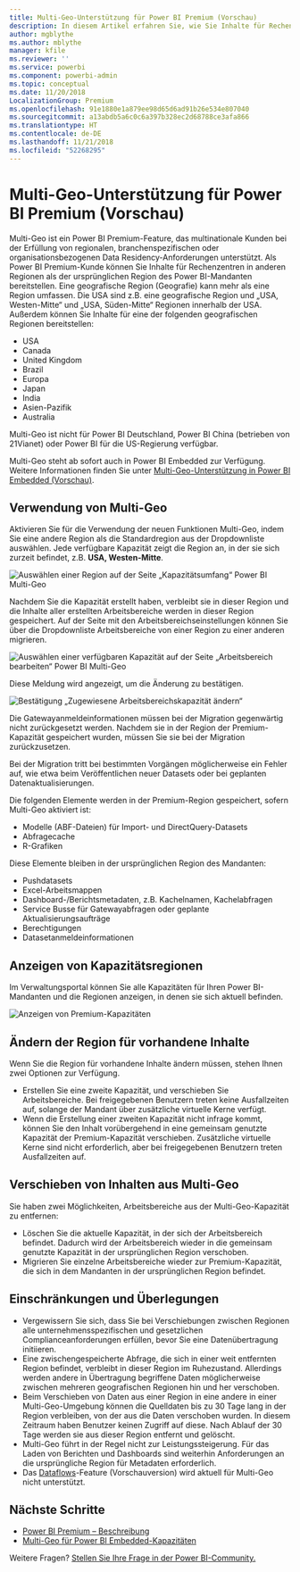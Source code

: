 ```yaml
---
title: Multi-Geo-Unterstützung für Power BI Premium (Vorschau)
description: In diesem Artikel erfahren Sie, wie Sie Inhalte für Rechenzentren in anderen Regionen als der ursprünglichen Region des Power BI-Mandanten bereitstellen können.
author: mgblythe
ms.author: mblythe
manager: kfile
ms.reviewer: ''
ms.service: powerbi
ms.component: powerbi-admin
ms.topic: conceptual
ms.date: 11/20/2018
LocalizationGroup: Premium
ms.openlocfilehash: 91e1880e1a879ee98d65d6ad91b26e534e807040
ms.sourcegitcommit: a13abdb5a6c0c6a397b328ec2d68788ce3afa866
ms.translationtype: HT
ms.contentlocale: de-DE
ms.lasthandoff: 11/21/2018
ms.locfileid: "52268295"
---
```

# <a name="multi-geo-support-for-power-bi-premium-preview"></a>Multi-Geo-Unterstützung für Power BI Premium (Vorschau)

Multi-Geo ist ein Power BI Premium-Feature, das multinationale Kunden bei der Erfüllung von regionalen, branchenspezifischen oder organisationsbezogenen Data Residency-Anforderungen unterstützt. Als Power BI Premium-Kunde können Sie Inhalte für Rechenzentren in anderen Regionen als der ursprünglichen Region des Power BI-Mandanten bereitstellen. Eine geografische Region (Geografie) kann mehr als eine Region umfassen. Die USA sind z.B. eine geografische Region und „USA, Westen-Mitte“ und „USA, Süden-Mitte“ Regionen innerhalb der USA. Außerdem können Sie Inhalte für eine der folgenden geografischen Regionen bereitstellen:

- USA
- Canada
- United Kingdom
- Brazil
- Europa
- Japan
- India
- Asien-Pazifik
- Australia

Multi-Geo ist nicht für Power BI Deutschland, Power BI China (betrieben von 21Vianet) oder Power BI für die US-Regierung verfügbar.

Multi-Geo steht ab sofort auch in Power BI Embedded zur Verfügung. Weitere Informationen finden Sie unter [Multi-Geo-Unterstützung in Power BI Embedded (Vorschau)](developer/embedded-multi-geo.md).

## <a name="using-multi-geo"></a>Verwendung von Multi-Geo

Aktivieren Sie für die Verwendung der neuen Funktionen Multi-Geo, indem Sie eine andere Region als die Standardregion aus der Dropdownliste auswählen.  Jede verfügbare Kapazität zeigt die Region an, in der sie sich zurzeit befindet, z.B. **USA, Westen-Mitte**.

![Auswählen einer Region auf der Seite „Kapazitätsumfang“ Power BI Multi-Geo](media/service-admin-premium-multi-geo/power-bi-multi-geo-capacity-size.png)

Nachdem Sie die Kapazität erstellt haben, verbleibt sie in dieser Region und die Inhalte aller erstellten Arbeitsbereiche werden in dieser Region gespeichert. Auf der Seite mit den Arbeitsbereichseinstellungen können Sie über die Dropdownliste Arbeitsbereiche von einer Region zu einer anderen migrieren.

![Auswählen einer verfügbaren Kapazität auf der Seite „Arbeitsbereich bearbeiten“ Power BI Multi-Geo](media/service-admin-premium-multi-geo/power-bi-multi-geo-edit-workspace.png)

Diese Meldung wird angezeigt, um die Änderung zu bestätigen.

![Bestätigung „Zugewiesene Arbeitsbereichskapazität ändern“](media/service-admin-premium-multi-geo/power-bi-multi-geo-change-assigned-workspace-capacity.png)

Die Gatewayanmeldeinformationen müssen bei der Migration gegenwärtig nicht zurückgesetzt werden.  Nachdem sie in der Region der Premium-Kapazität gespeichert wurden, müssen Sie sie bei der Migration zurückzusetzen.

Bei der Migration tritt bei bestimmten Vorgängen möglicherweise ein Fehler auf, wie etwa beim Veröffentlichen neuer Datasets oder bei geplanten Datenaktualisierungen.  

Die folgenden Elemente werden in der Premium-Region gespeichert, sofern Multi-Geo aktiviert ist:

- Modelle (ABF-Dateien) für Import- und DirectQuery-Datasets
- Abfragecache
- R-Grafiken

Diese Elemente bleiben in der ursprünglichen Region des Mandanten:

- Pushdatasets
- Excel-Arbeitsmappen
- Dashboard-/Berichtsmetadaten, z.B. Kachelnamen, Kachelabfragen
- Service Busse für Gatewayabfragen oder geplante Aktualisierungsaufträge
- Berechtigungen
- Datasetanmeldeinformationen

## <a name="view-capacity-regions"></a>Anzeigen von Kapazitätsregionen

Im Verwaltungsportal können Sie alle Kapazitäten für Ihren Power BI-Mandanten und die Regionen anzeigen, in denen sie sich aktuell befinden.

![Anzeigen von Premium-Kapazitäten](media/service-admin-premium-multi-geo/power-bi-multi-geo-premium-capacities.png) 

## <a name="change-the-region-for-existing-content"></a>Ändern der Region für vorhandene Inhalte

Wenn Sie die Region für vorhandene Inhalte ändern müssen, stehen Ihnen zwei Optionen zur Verfügung.

- Erstellen Sie eine zweite Kapazität, und verschieben Sie Arbeitsbereiche. Bei freigegebenen Benutzern treten keine Ausfallzeiten auf, solange der Mandant über zusätzliche virtuelle Kerne verfügt.
- Wenn die Erstellung einer zweiten Kapazität nicht infrage kommt, können Sie den Inhalt vorübergehend in eine gemeinsam genutzte Kapazität der Premium-Kapazität verschieben. Zusätzliche virtuelle Kerne sind nicht erforderlich, aber bei freigegebenen Benutzern treten Ausfallzeiten auf.

## <a name="move-content-out-of-multi-geo"></a>Verschieben von Inhalten aus Multi-Geo  

Sie haben zwei Möglichkeiten, Arbeitsbereiche aus der Multi-Geo-Kapazität zu entfernen:

- Löschen Sie die aktuelle Kapazität, in der sich der Arbeitsbereich befindet.  Dadurch wird der Arbeitsbereich wieder in die gemeinsam genutzte Kapazität in der ursprünglichen Region verschoben.
- Migrieren Sie einzelne Arbeitsbereiche wieder zur Premium-Kapazität, die sich in dem Mandanten in der ursprünglichen Region befindet.

## <a name="limitations-and-considerations"></a>Einschränkungen und Überlegungen

- Vergewissern Sie sich, dass Sie bei Verschiebungen zwischen Regionen alle unternehmensspezifischen und gesetzlichen Complianceanforderungen erfüllen, bevor Sie eine Datenübertragung initiieren.
- Eine zwischengespeicherte Abfrage, die sich in einer weit entfernten Region befindet, verbleibt in dieser Region im Ruhezustand. Allerdings werden andere in Übertragung begriffene Daten möglicherweise zwischen mehreren geografischen Regionen hin und her verschoben.
- Beim Verschieben von Daten aus einer Region in eine andere in einer Multi-Geo-Umgebung können die Quelldaten bis zu 30 Tage lang in der Region verbleiben, von der aus die Daten verschoben wurden. In diesem Zeitraum haben Benutzer keinen Zugriff auf diese. Nach Ablauf der 30 Tage werden sie aus dieser Region entfernt und gelöscht.
- Multi-Geo führt in der Regel nicht zur Leistungssteigerung. Für das Laden von Berichten und Dashboards sind weiterhin Anforderungen an die ursprüngliche Region für Metadaten erforderlich.
- Das [Dataflows](service-dataflows-overview.md)-Feature (Vorschauversion) wird aktuell für Multi-Geo nicht unterstützt.

## <a name="next-steps"></a>Nächste Schritte

- [Power BI Premium – Beschreibung](service-premium.md)
- [Multi-Geo für Power BI Embedded-Kapazitäten](developer/embedded-multi-geo.md)

Weitere Fragen? [Stellen Sie Ihre Frage in der Power BI-Community.](http://community.powerbi.com/)
